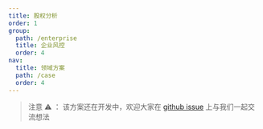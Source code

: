 ```yaml
---
title: 股权分析
order: 1
group:
  path: /enterprise
  title: 企业风控
  order: 4
nav:
  title: 领域方案
  path: /case
  order: 4
---
```


> 注意 ⚠️ ： 该方案还在开发中，欢迎大家在 [github issue](https://github.com/antvis/Graphin/issues/211) 上与我们一起交流想法
